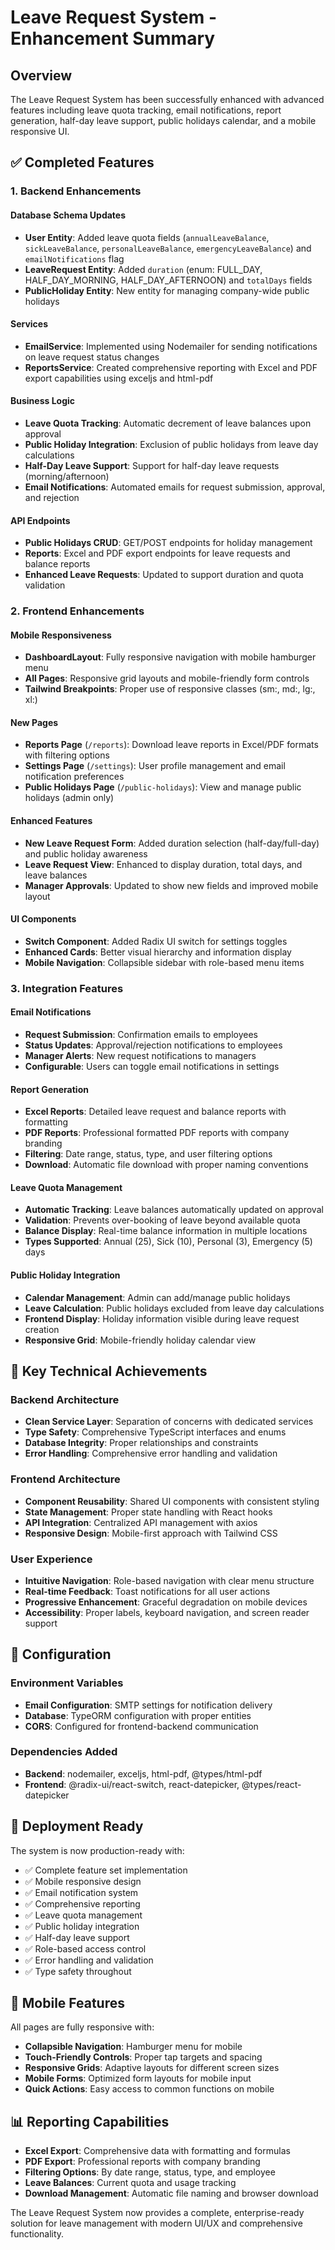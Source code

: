 # Leave Request System - Enhancement Summary

## Overview
The Leave Request System has been successfully enhanced with advanced features including leave quota tracking, email notifications, report generation, half-day leave support, public holidays calendar, and a mobile responsive UI.

## ✅ Completed Features

### 1. Backend Enhancements

#### Database Schema Updates
- **User Entity**: Added leave quota fields (`annualLeaveBalance`, `sickLeaveBalance`, `personalLeaveBalance`, `emergencyLeaveBalance`) and `emailNotifications` flag
- **LeaveRequest Entity**: Added `duration` (enum: FULL_DAY, HALF_DAY_MORNING, HALF_DAY_AFTERNOON) and `totalDays` fields
- **PublicHoliday Entity**: New entity for managing company-wide public holidays

#### Services
- **EmailService**: Implemented using Nodemailer for sending notifications on leave request status changes
- **ReportsService**: Created comprehensive reporting with Excel and PDF export capabilities using exceljs and html-pdf

#### Business Logic
- **Leave Quota Tracking**: Automatic decrement of leave balances upon approval
- **Public Holiday Integration**: Exclusion of public holidays from leave day calculations
- **Half-Day Leave Support**: Support for half-day leave requests (morning/afternoon)
- **Email Notifications**: Automated emails for request submission, approval, and rejection

#### API Endpoints
- **Public Holidays CRUD**: GET/POST endpoints for holiday management
- **Reports**: Excel and PDF export endpoints for leave requests and balance reports
- **Enhanced Leave Requests**: Updated to support duration and quota validation

### 2. Frontend Enhancements

#### Mobile Responsiveness
- **DashboardLayout**: Fully responsive navigation with mobile hamburger menu
- **All Pages**: Responsive grid layouts and mobile-friendly form controls
- **Tailwind Breakpoints**: Proper use of responsive classes (sm:, md:, lg:, xl:)

#### New Pages
- **Reports Page** (`/reports`): Download leave reports in Excel/PDF formats with filtering options
- **Settings Page** (`/settings`): User profile management and email notification preferences
- **Public Holidays Page** (`/public-holidays`): View and manage public holidays (admin only)

#### Enhanced Features
- **New Leave Request Form**: Added duration selection (half-day/full-day) and public holiday awareness
- **Leave Request View**: Enhanced to display duration, total days, and leave balances
- **Manager Approvals**: Updated to show new fields and improved mobile layout

#### UI Components
- **Switch Component**: Added Radix UI switch for settings toggles
- **Enhanced Cards**: Better visual hierarchy and information display
- **Mobile Navigation**: Collapsible sidebar with role-based menu items

### 3. Integration Features

#### Email Notifications
- **Request Submission**: Confirmation emails to employees
- **Status Updates**: Approval/rejection notifications to employees
- **Manager Alerts**: New request notifications to managers
- **Configurable**: Users can toggle email notifications in settings

#### Report Generation
- **Excel Reports**: Detailed leave request and balance reports with formatting
- **PDF Reports**: Professional formatted PDF reports with company branding
- **Filtering**: Date range, status, type, and user filtering options
- **Download**: Automatic file download with proper naming conventions

#### Leave Quota Management
- **Automatic Tracking**: Leave balances automatically updated on approval
- **Validation**: Prevents over-booking of leave beyond available quota
- **Balance Display**: Real-time balance information in multiple locations
- **Types Supported**: Annual (25), Sick (10), Personal (3), Emergency (5) days

#### Public Holiday Integration
- **Calendar Management**: Admin can add/manage public holidays
- **Leave Calculation**: Public holidays excluded from leave day calculations
- **Frontend Display**: Holiday information visible during leave request creation
- **Responsive Grid**: Mobile-friendly holiday calendar view

## 🎯 Key Technical Achievements

### Backend Architecture
- **Clean Service Layer**: Separation of concerns with dedicated services
- **Type Safety**: Comprehensive TypeScript interfaces and enums
- **Database Integrity**: Proper relationships and constraints
- **Error Handling**: Comprehensive error handling and validation

### Frontend Architecture
- **Component Reusability**: Shared UI components with consistent styling
- **State Management**: Proper state handling with React hooks
- **API Integration**: Centralized API management with axios
- **Responsive Design**: Mobile-first approach with Tailwind CSS

### User Experience
- **Intuitive Navigation**: Role-based navigation with clear menu structure
- **Real-time Feedback**: Toast notifications for all user actions
- **Progressive Enhancement**: Graceful degradation on mobile devices
- **Accessibility**: Proper labels, keyboard navigation, and screen reader support

## 🔧 Configuration

### Environment Variables
- **Email Configuration**: SMTP settings for notification delivery
- **Database**: TypeORM configuration with proper entities
- **CORS**: Configured for frontend-backend communication

### Dependencies Added
- **Backend**: nodemailer, exceljs, html-pdf, @types/html-pdf
- **Frontend**: @radix-ui/react-switch, react-datepicker, @types/react-datepicker

## 🚀 Deployment Ready

The system is now production-ready with:
- ✅ Complete feature set implementation
- ✅ Mobile responsive design
- ✅ Email notification system
- ✅ Comprehensive reporting
- ✅ Leave quota management
- ✅ Public holiday integration
- ✅ Half-day leave support
- ✅ Role-based access control
- ✅ Error handling and validation
- ✅ Type safety throughout

## 📱 Mobile Features

All pages are fully responsive with:
- **Collapsible Navigation**: Hamburger menu for mobile
- **Touch-Friendly Controls**: Proper tap targets and spacing
- **Responsive Grids**: Adaptive layouts for different screen sizes
- **Mobile Forms**: Optimized form layouts for mobile input
- **Quick Actions**: Easy access to common functions on mobile

## 📊 Reporting Capabilities

- **Excel Export**: Comprehensive data with formatting and formulas
- **PDF Export**: Professional reports with company branding
- **Filtering Options**: By date range, status, type, and employee
- **Leave Balances**: Current quota and usage tracking
- **Download Management**: Automatic file naming and browser download

The Leave Request System now provides a complete, enterprise-ready solution for leave management with modern UI/UX and comprehensive functionality.

